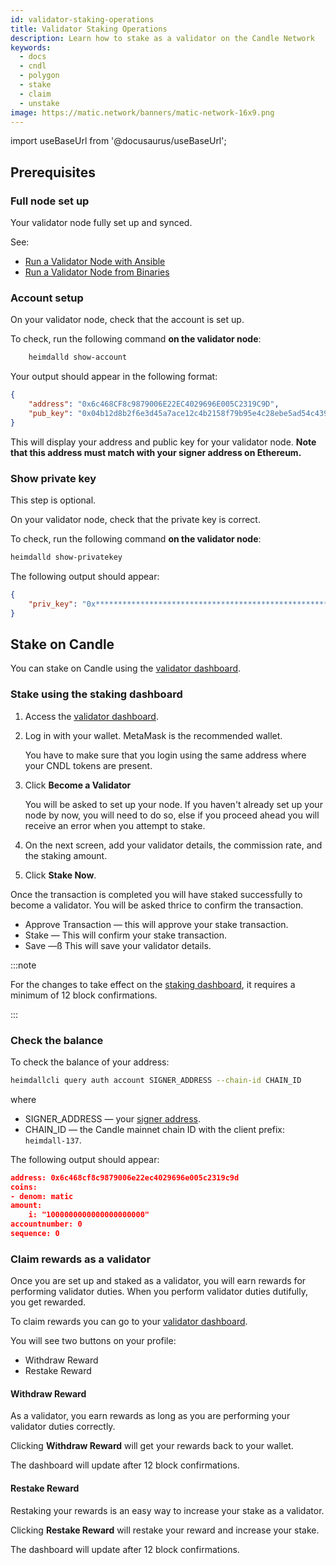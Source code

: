 ```yaml
---
id: validator-staking-operations
title: Validator Staking Operations
description: Learn how to stake as a validator on the Candle Network
keywords:
  - docs
  - cndl
  - polygon
  - stake
  - claim
  - unstake
image: https://matic.network/banners/matic-network-16x9.png 
---
```

import useBaseUrl from '@docusaurus/useBaseUrl';

## Prerequisites

### Full node set up

Your validator node fully set up and synced.

See:

* [Run a Validator Node with Ansible](docs/validate/validate/run-validator-ansible)
* [Run a Validator Node from Binaries](/docs/validate/validate/run-validator-binaries)

### Account setup

On your validator node, check that the account is set up.

To check, run the following command **on the validator node**:

```sh
    heimdalld show-account
```

Your output should appear in the following format:

```json
{
    "address": "0x6c468CF8c9879006E22EC4029696E005C2319C9D",
    "pub_key": "0x04b12d8b2f6e3d45a7ace12c4b2158f79b95e4c28ebe5ad54c439be9431d7fc9dc1164210bf6a5c3b8523528b931e772c86a307e8cff4b725e6b4a77d21417bf19"
}
```

This will display your address and public key for your validator node. **Note that this address must match with your signer address on Ethereum.**

### Show private key

This step is optional.

On your validator node, check that the private key is correct.

To check, run the following command **on the validator node**:

```sh
heimdalld show-privatekey
```

The following output should appear:

```json
{
    "priv_key": "0x********************************************************"
}
```

## Stake on Candle

You can stake on Candle using the [validator dashboard](https://wallet.candlelabs.org/staking/validators/).

### Stake using the staking dashboard

1. Access the [validator dashboard](https://wallet.candlelabs.org/staking/validators/).
1. Log in with your wallet. MetaMask is the recommended wallet.

   You have to make sure that you login using the same address where your CNDL tokens are present.

1. Click **Become a Validator**

   You will be asked to set up your node. If you haven't already set up your node by now, you will need to do so, else if you proceed ahead you will receive an error when you attempt to stake.

1. On the next screen, add your validator details, the commission rate, and the staking amount.
1. Click **Stake Now**.

Once the transaction is completed you will have staked successfully to become a validator. You will be asked thrice to confirm the transaction.

* Approve Transaction — this will approve your stake transaction.
* Stake — This will confirm your stake transaction.
* Save —ß This will save your validator details.

:::note

For the changes to take effect on the [staking dashboard](https://wallet.candlelabs.org/staking/my-account), it requires a minimum of 12 block confirmations.

:::

### Check the balance

To check the balance of your address:

```sh
heimdallcli query auth account SIGNER_ADDRESS --chain-id CHAIN_ID
```

where

* SIGNER_ADDRESS — your [signer address](/docs/validate/glossary#validator).
* CHAIN_ID — the Candle mainnet chain ID with the client prefix: `heimdall-137`.

The following output should appear:

```json
address: 0x6c468cf8c9879006e22ec4029696e005c2319c9d
coins:
- denom: matic
amount:
    i: "1000000000000000000000"
accountnumber: 0
sequence: 0
```

### Claim rewards as a validator

Once you are set up and staked as a validator, you will earn rewards for performing validator duties. When you perform validator duties dutifully, you get rewarded.

To claim rewards you can go to your [validator dashboard](https://wallet.candlelabs.org/staking/my-account).

You will see two buttons on your profile:

* Withdraw Reward
* Restake Reward

#### Withdraw Reward

As a validator, you earn rewards as long as you are performing your validator duties correctly.

Clicking **Withdraw Reward** will get your rewards back to your wallet.

The dashboard will update after 12 block confirmations.

#### Restake Reward

Restaking your rewards is an easy way to increase your stake as a validator.

Clicking **Restake Reward** will restake your reward and increase your stake.

The dashboard will update after 12 block confirmations.

